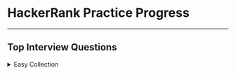 # HackerRank Practice Progress

---

## Top Interview Questions

<details>

<summary>Easy Collection</summary>

---

Array 1/11

Strings

Linked Lists

Trees

Sorting and Searching

Dynamic Programming

Design

Math

Others

---

</details>